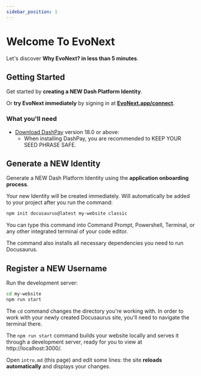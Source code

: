 ```yaml
---
sidebar_position: 1
---
```


# Welcome To EvoNext

Let's discover **Why EvoNext? in less than 5 minutes**.

## Getting Started

Get started by **creating a NEW Dash Platform Identity**.

Or **try EvoNext immediately** by signing in at **[EvoNext.app/connect](https://evonext.app/connect)**.

### What you'll need

- [Download DashPay](https://www.dash.org/download/) version 18.0 or above:
  - When installing DashPay, you are recommended to KEEP YOUR SEED PHRASE SAFE.

## Generate a NEW Identity

Generate a NEW Dash Platform Identity using the **application onboarding process**.

Your new Identity will be created immediately.
Will automatically be added to your project after you run the command:

```bash
npm init docusaurus@latest my-website classic
```

You can type this command into Command Prompt, Powershell, Terminal, or any other integrated terminal of your code editor.

The command also installs all necessary dependencies you need to run Docusaurus.

## Register a NEW Username

Run the development server:

```bash
cd my-website
npm run start
```

The `cd` command changes the directory you're working with. In order to work with your newly created Docusaurus site, you'll need to navigate the terminal there.

The `npm run start` command builds your website locally and serves it through a development server, ready for you to view at http://localhost:3000/.

Open `intro.md` (this page) and edit some lines: the site **reloads automatically** and displays your changes.
